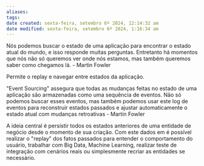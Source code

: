 ```yaml
---
aliases: 
tags: 
date created: sexta-feira, setembro 6º 2024, 12:14:32 am
date modified: sexta-feira, setembro 6º 2024, 1:16:34 am
---
```

Nós podemos buscar o estado de uma aplicação para encontrar o estado atual do mundo, e isso responde muitas perguntas. Entretanto há momentos que nós não só queremos ver onde nós estamos, mas também queremos saber como chegamos lá. - Martin Fowler

Permite o replay e navegar entre estados da aplicação.

"Event Sourcing" assegura que todas as mudanças feitas no estado de uma aplicação são armazenadas como uma sequência de eventos. Não só podemos buscar esses eventos, mas também podemos usar este log de eventos para reconstruir estados passados e ajustar automaticamente o estado atual com mudanças retroativas - Martin Fowler

A ideia central é persistir todos os estados anteriores de uma entidade de negócio desde o momento de sua criação. Com este dados em é possível realizar o "replay" dos fatos passados para entender o comportamento do usuário, trabalhar com Big Data, Machine Learning, realizar teste de integração com cenários reais ou simplesmente recriar as entidades se necessário.
